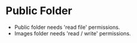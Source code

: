 Public Folder
=============

* Public folder needs 'read file' permissions.
* Images folder needs 'read / write' permissions.